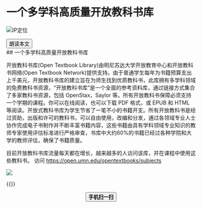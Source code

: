 # 一个多学科高质量开放教科书库


<!--more-->
![IP定位](https://tool.lu/netcard/)
<script src="https://code.jquery.com/jquery-3.6.0.min.js"></script>
<script type="text/javascript">$(document).ready(function() {$("#begin_speak").click(function () {
                let content = $("#text").text();
                let msg = new SpeechSynthesisUtterance(content);
                window.speechSynthesis.speak(msg);$("#pause_speak").show();$("#cancel_speak").show();});$("#cancel_speak").click(function () {
                window.speechSynthesis.cancel();$("#pause_speak").hide();$("#resume_speak").hide();$(this).hide();
});$("#pause_speak").click(function () {
                window.speechSynthesis.pause();$("#resume_speak").show();
            });$("#resume_speak").click(function () {
                window.speechSynthesis.resume();$(this).hide();
            });
        });
</script>
   <body>
      <div>
         <input type="button" id="begin_speak"  value="朗读本文">
         <input type="button" id="pause_speak"  style="display:none" value="暂停朗读">
         <input type="button" id="cancel_speak" style="display:none" value="停止朗读">
         <input type="button" id="resume_speak" style="display:none" value="继续朗读">
      </div>
      <div id="text">
## 一个多学科高质量开放教科书库

开放教科书库(Open Textbook Library)由明尼苏达大学开放教育中心和开放教科书网络(Open Textbook Network)提供支持。由于普通学生每年为书籍预算支出上千美元，开放教科书库的建立旨在为师生找到优质教科书，此库拥有多学科领域的免费教科书资源，“开放教科书库”是一个全面的参考资料库，通过链接方式集合了多家教科书资源，包括 OpenStax，Saylor 等。所有开放教科书保障必须支持一个学期的课程。你可以在线阅读，也可以下载 PDF 格式，或 EPUB 和 HTML 等阅读。开放式教科书库为学生节省了一笔不小的书籍开支。所有开放教科书是经过资助，出版和许可的教科书，可以自由使用，改编和分发，通过各领域专业人士协作完成电子书制作并不断丰富书籍内容，这些书籍由具有学科领域专业知识的教师专家使用评估标准进行严格审查，书库中大约60%的书籍已经过各种学院和大学的教师评估，确保了书籍质量。

目前开放教科书库流量每天都在增长，越来越多的人访问该库，并在课程中使用这些教科书。
访问 https://open.umn.edu/opentextbooks/subjects
</div>
<img src="https://tool.lu/netcard/">



{{<music url="https://cdn.jsdelivr.net/gh/ybrc/ybrc.github.io@source/Music/013694.mp3" name="" artist="Mr·Yang" cover="https://cdn.jsdelivr.net/gh/ybrc/ybrc.github.io@img/avatar.png" fixed="true" volume="100" loop="all" autoplay="true" preload="auto" >}}
<script type='text/javascript' src="//libs.cdnjs.net/jquery.qrcode/1.0/jquery.qrcode.min.js"></script>
<div id="qrcode"></div> 
<a id="download" download="qrcode.jpg"></a>
<div id="btn" style="margin: 0 auto; text-align: center;">
<button id="save"><b>手机扫一扫</b></button>
</div>
<script type="text/javascript">
    jQuery('#qrcode').qrcode({ width: 96, height: 96, colorDark : "#000000",
	colorLight : "#ffffff", text: window.location.href });$("#save").click(function () {
        var canvas = $('#qrcode').find("canvas").get(0);
        var url = canvas.toDataURL('image/jpeg');$("#download").attr('href', url).get(0).click();
        return false;
    });
</script>
